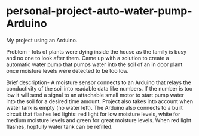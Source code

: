 # personal-project-auto-water-pump-Arduino

My project using an Arduino. 

Problem - lots of plants were dying inside the house as the family is busy and no one to look after them. Came up with a solution to create a automatic water pump that pumps water into the soil of an in door plant once moisture levels were detected to be too low.


Brief description- A moisture sensor connects to an Arduino that relays the conductivity of the soil into readable data like numbers. If the number is too low it will send a signal to an attachable small motor to start pump water into the soil for a desired time amount. Project also takes into account when water tank is empty (no water left). The Arduino also connects to a built circuit that flashes led lights: red light for low moisture levels, white for medium moisture levels and green for great moisture levels. When red light flashes, hopfully water tank can be refilled.
